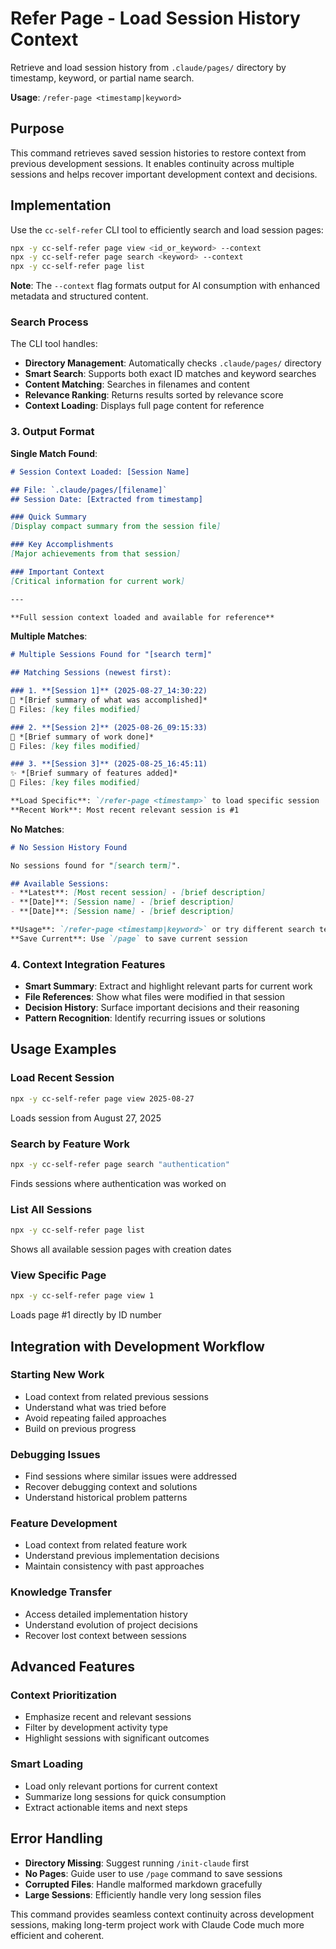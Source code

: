 # Refer Page - Load Session History Context

Retrieve and load session history from `.claude/pages/` directory by timestamp, keyword, or partial name search.

**Usage**: `/refer-page <timestamp|keyword>`

## Purpose

This command retrieves saved session histories to restore context from previous development sessions. It enables continuity across multiple sessions and helps recover important development context and decisions.

## Implementation

Use the `cc-self-refer` CLI tool to efficiently search and load session pages:

```bash
npx -y cc-self-refer page view <id_or_keyword> --context
npx -y cc-self-refer page search <keyword> --context
npx -y cc-self-refer page list
```

**Note**: The `--context` flag formats output for AI consumption with enhanced metadata and structured content.

### Search Process

The CLI tool handles:
- **Directory Management**: Automatically checks `.claude/pages/` directory
- **Smart Search**: Supports both exact ID matches and keyword searches
- **Content Matching**: Searches in filenames and content
- **Relevance Ranking**: Returns results sorted by relevance score
- **Context Loading**: Displays full page content for reference

### 3. Output Format

**Single Match Found**:
```markdown
# Session Context Loaded: [Session Name]

## File: `.claude/pages/[filename]`
## Session Date: [Extracted from timestamp]

### Quick Summary
[Display compact summary from the session file]

### Key Accomplishments
[Major achievements from that session]

### Important Context
[Critical information for current work]

---

**Full session context loaded and available for reference**
```

**Multiple Matches**:
```markdown
# Multiple Sessions Found for "[search term]"

## Matching Sessions (newest first):

### 1. **[Session 1]** (2025-08-27_14:30:22)
📝 *[Brief summary of what was accomplished]*
📁 Files: [key files modified]

### 2. **[Session 2]** (2025-08-26_09:15:33)  
🔧 *[Brief summary of work done]*
📁 Files: [key files modified]

### 3. **[Session 3]** (2025-08-25_16:45:11)
✨ *[Brief summary of features added]*
📁 Files: [key files modified]

**Load Specific**: `/refer-page <timestamp>` to load specific session
**Recent Work**: Most recent relevant session is #1
```

**No Matches**:
```markdown
# No Session History Found

No sessions found for "[search term]".

## Available Sessions:
- **Latest**: [Most recent session] - [brief description]
- **[Date]**: [Session name] - [brief description]
- **[Date]**: [Session name] - [brief description]

**Usage**: `/refer-page <timestamp|keyword>` or try different search terms
**Save Current**: Use `/page` to save current session
```

### 4. Context Integration Features

- **Smart Summary**: Extract and highlight relevant parts for current work
- **File References**: Show what files were modified in that session
- **Decision History**: Surface important decisions and their reasoning
- **Pattern Recognition**: Identify recurring issues or solutions

## Usage Examples

### Load Recent Session
```bash
npx -y cc-self-refer page view 2025-08-27
```
Loads session from August 27, 2025

### Search by Feature Work
```bash
npx -y cc-self-refer page search "authentication"
```
Finds sessions where authentication was worked on

### List All Sessions
```bash
npx -y cc-self-refer page list
```
Shows all available session pages with creation dates

### View Specific Page
```bash
npx -y cc-self-refer page view 1
```
Loads page #1 directly by ID number

## Integration with Development Workflow

### Starting New Work
- Load context from related previous sessions
- Understand what was tried before
- Avoid repeating failed approaches
- Build on previous progress

### Debugging Issues
- Find sessions where similar issues were addressed
- Recover debugging context and solutions
- Understand historical problem patterns

### Feature Development
- Load context from related feature work
- Understand previous implementation decisions
- Maintain consistency with past approaches

### Knowledge Transfer
- Access detailed implementation history
- Understand evolution of project decisions
- Recover lost context between sessions

## Advanced Features

### Context Prioritization
- Emphasize recent and relevant sessions
- Filter by development activity type
- Highlight sessions with significant outcomes

### Smart Loading
- Load only relevant portions for current context
- Summarize long sessions for quick consumption
- Extract actionable items and next steps

## Error Handling

- **Directory Missing**: Suggest running `/init-claude` first  
- **No Pages**: Guide user to use `/page` command to save sessions
- **Corrupted Files**: Handle malformed markdown gracefully
- **Large Sessions**: Efficiently handle very long session files

This command provides seamless context continuity across development sessions, making long-term project work with Claude Code much more efficient and coherent.